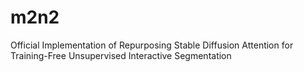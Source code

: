 # m2n2
Official Implementation of Repurposing Stable Diffusion Attention for Training-Free Unsupervised Interactive Segmentation
